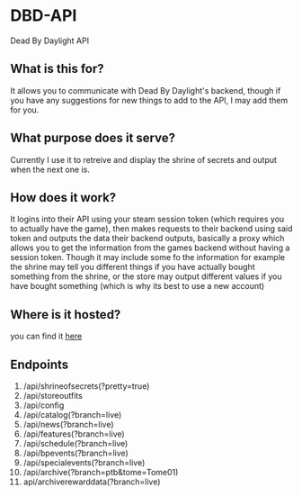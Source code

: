 # DBD-API
Dead By Daylight API

## What is this for?
It allows you to communicate with Dead By Daylight's backend, though if you have any suggestions for new things to add to the API, I may add them for you.

## What purpose does it serve?
Currently I use it to retreive and display the shrine of secrets and output when the next one is.

## How does it work?
It logins into their API using your steam session token (which requires you to actually have the game), then makes requests to their backend using said token and outputs the data their backend outputs, basically a proxy which allows you to get the information from the games backend without having a session token. Though it may include some fo the information for example the shrine may tell you different things if you have actually bought something from the shrine, or the store may output different values if you have bought something (which is why its best to use a new account)

## Where is it hosted?
you can find it [here](https://dbd.wolfer.io)

## Endpoints
1.  /api/shrineofsecrets(?pretty=true)
2.  /api/storeoutfits
3.  /api/config
4.  /api/catalog(?branch=live)
5.  /api/news(?branch=live)
6.  /api/features(?branch=live)
7.  /api/schedule(?branch=live)
8.  /api/bpevents(?branch=live)
9.  /api/specialevents(?branch=live)
10. /api/archive(?branch=ptb&tome=Tome01)
11. api/archiverewarddata(?branch=live)
